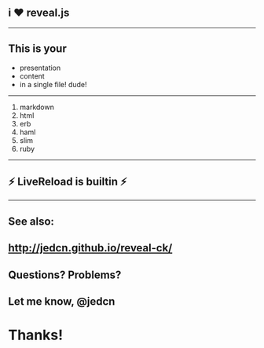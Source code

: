 ## i :heart: reveal.js
---
## This is your
* presentation
* content
* in a single file! dude!
---
1. markdown
2. html
3. erb
4. haml
5. slim
6. ruby
---
## :zap: LiveReload is builtin :zap:
---
## See also:
http://jedcn.github.io/reveal-ck/
---
## Questions? Problems?
Let me know, @jedcn
---
# Thanks!
